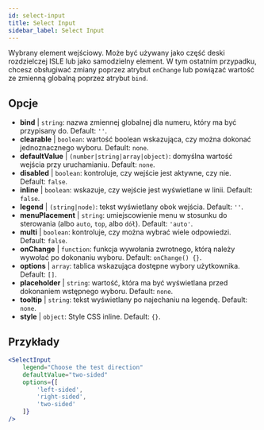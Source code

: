 ```yaml
---
id: select-input
title: Select Input
sidebar_label: Select Input
---
```


Wybrany element wejściowy. Może być używany jako część deski rozdzielczej ISLE lub jako samodzielny element. W tym ostatnim przypadku, chcesz obsługiwać zmiany poprzez atrybut `onChange` lub powiązać wartość ze zmienną globalną poprzez atrybut `bind`.

## Opcje

* __bind__ | `string`: nazwa zmiennej globalnej dla numeru, który ma być przypisany do. Default: `''`.
* __clearable__ | `boolean`: wartość boolean wskazująca, czy można dokonać jednoznacznego wyboru. Default: `none`.
* __defaultValue__ | `(number|string|array|object)`: domyślna wartość wejścia przy uruchamianiu. Default: `none`.
* __disabled__ | `boolean`: kontroluje, czy wejście jest aktywne, czy nie. Default: `false`.
* __inline__ | `boolean`: wskazuje, czy wejście jest wyświetlane w linii. Default: `false`.
* __legend__ | `(string|node)`: tekst wyświetlany obok wejścia. Default: `''`.
* __menuPlacement__ | `string`: umiejscowienie menu w stosunku do sterowania (albo `auto`, `top`, albo `dół`). Default: `'auto'`.
* __multi__ | `boolean`: kontroluje, czy można wybrać wiele odpowiedzi. Default: `false`.
* __onChange__ | `function`: funkcja wywołania zwrotnego, którą należy wywołać po dokonaniu wyboru. Default: `onChange() {}`.
* __options__ | `array`: tablica wskazująca dostępne wybory użytkownika. Default: `[]`.
* __placeholder__ | `string`: wartość, która ma być wyświetlana przed dokonaniem wstępnego wyboru. Default: `none`.
* __tooltip__ | `string`: tekst wyświetlany po najechaniu na legendę. Default: `none`.
* __style__ | `object`: Style CSS inline. Default: `{}`.


## Przykłady

```jsx live
<SelectInput
    legend="Choose the test direction"
    defaultValue="two-sided"
    options={[
        'left-sided',
        'right-sided',
        'two-sided'
    ]}
/>
```

